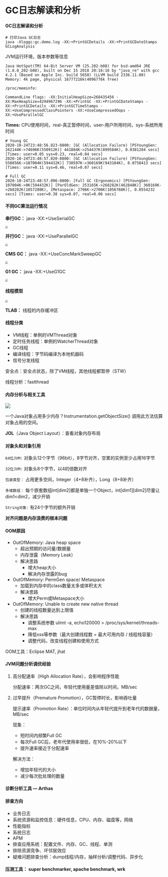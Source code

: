 # GC日志解读和分析

#### GC日志解读和分析

```shell
# 打印Java GC日志
java -Xloggc:gc.demo.log -XX:+PrintGCDetails -XX:+PrintGCDateStamps GCLogAnalysis
```

JVM运行环境，版本参数等信息

```shell
Java HotSpot(TM) 64-Bit Server VM (25.202-b08) for bsd-amd64 JRE (1.8.0_202-b08), built on Dec 15 2018 20:16:16 by "java_re" with gcc 4.2.1 (Based on Apple Inc. build 5658) (LLVM build 2336.11.00)
Memory: 4k page, physical 16777216k(4096776k free)

/proc/meminfo:

CommandLine flags: -XX:InitialHeapSize=268435456 -XX:MaxHeapSize=4294967296 -XX:+PrintGC -XX:+PrintGCDateStamps -XX:+PrintGCDetails -XX:+PrintGCTimeStamps -XX:+UseCompressedClassPointers -XX:+UseCompressedOops -XX:+UseParallelGC
```

__Times:__  CPU使用时间，real-真正暂停时间，user-用户所用时间，sys-系统所用时间

```shell
# Young GC
2020-10-24T23:48:56.823-0800: [GC (Allocation Failure) [PSYoungGen: 262144K->74696K(550912K)] 441884K->254437K(899584K), 0.0381284 secs] [Times: user=0.05 sys=0.23, real=0.04 secs] 
2020-10-24T23:48:57.020-0800: [GC (Allocation Failure) [PSYoungGen: 550856K->107004K(594432K)] 730597K->360169K(943104K), 0.0758413 secs] [Times: user=0.11 sys=0.46, real=0.07 secs] 

# Full GC
2020-10-24T23:48:57.096-0800: [Full GC (Ergonomics) [PSYoungGen: 107004K->0K(594432K)] [ParOldGen: 253165K->268282K(462848K)] 360169K->268282K(1057280K), [Metaspace: 2706K->2706K(1056768K)], 0.0554232 secs] [Times: user=0.38 sys=0.07, real=0.06 secs]
```

#### 不同GC算法运行情况

__串行GC：__ java -XX:+UseSerialGC

<img src="./images/gc_serial.png" style="zoom:50%;" />

__并行GC：__ java -XX:+UseParallelGC

<img src="./images/gc_parrallel.png" style="zoom:50%;" />

__CMS GC：__ java -XX:+UseConcMarkSweepGC

<img src="./images/gc_cms.png" style="zoom:50%;" />

__G1 GC：__ java -XX:+UseG1GC

<img src="./images/gc_g1.png" style="zoom:50%;" />

#### 线程模型

<img src="./images/thread_model.png" style="zoom:50%;" />

__TLAB：__ 线程的内存缓冲区

#### 线程分类

- VM线程：单例的VMThread对象
- 定时任务线程：单例的WatcherThread对象
- GC线程
- 编译线程：字节码编译为本地机器码
- 信号分发线程

安全点：安全点状态，除了VM线程，其他线程都暂停（STW）

线程分析：fastthread

#### 内存分析与相关工具

![](./images/obj_mm.png)

一个Java对象占用多少内存？Instrumentation.getObjectSize() 调用此方法估算对象占用的空间。

__JOL__（Java Object Layout）：查看对象内存布局

#### 对象头和对象引用

 `64位JVM:` 对象头12个字节（96bit），8字节对齐，空累的实例至少占用16字节

`32位JVM:` 对象头8个字节，以4的倍数对齐

`包装类型：` 占用更多空间，Integer（4+8补齐），Long（8+8补齐）

`多维数组：` 每个嵌套数组int[dim2]都是单独一个Object，int\[dim1\]\[dim2\]尽量让dim1<dim2，减少开销

`String对象:` 有24个字节的额外开销

__对齐问题是内存浪费的根本问题__

#### OOM原因

- OutOfMemory: Java heap space
  - 超出预期的访问量/数据量
  - 内存泄露（Memory Leak）
  - 解决思路
    - 增大heap大小
    - 解决内存泄露的bug
- OutOfMemory: PermGen space/ Metaspace
  - 加载到内存中的class数量太多或体积太大
  - 解决思路
    - 增大Perm或Metaspace大小
- OutOfMemory: Unable to create new native thread
  - 创建的线程数量达到上限值
  - 解决思路
    - 调整系统参数 ulimt -a, echo120000 > /proc/sys/kernel/threads-max
    - 降低xss等参数（最大创建线程数 = 最大可用内存 / 线程栈容量）
    - 调整代码，改变线程创建和使用方式

OOM工具：Eclipse MAT, jhat

#### JVM问题分析调优经验

1. 高分配速率（High Allocation Rate），会影响程序性能

   分配速率：两次GC之间，年轻代使用量差值除以时间，MB/sec

2. 过早提升（Premature Promotion），GC暂停时长，影响吞吐量

   提示速率（Promotion Rate）：单位时间内从年轻代提升到老年代的数据量，MB/sec

   现象：

   - 短时间内频繁Full GC
   - 每次Full GC后，老年代使用率很低，在10%-20%以下
   - 提升速率接近于分配速率

   解决方法：

   - 增加年轻代的大小
   - 减少每次批处理的数量

#### 诊断分析工具 — Arthas

#### 排查方向

- 业务日志
- 系统资源和监控信息：硬件信息，CPU、内存、磁盘等，网络
- 性能指标
- 系统日志
- APM
- 排查应用系统：配置文件、内存、GC、线程、单测
- 排除资源竞争、坏邻居效应
- 疑难问题排查分析：dump线程/内存，抽样分析/调整代码、异步化

#### 压测工具： super benchmarker, apache benchmark, wrk